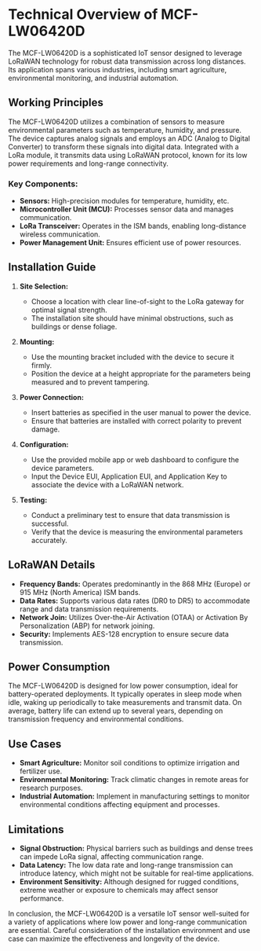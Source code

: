 # Technical Overview of MCF-LW06420D

The MCF-LW06420D is a sophisticated IoT sensor designed to leverage LoRaWAN technology for robust data transmission across long distances. Its application spans various industries, including smart agriculture, environmental monitoring, and industrial automation.

## Working Principles

The MCF-LW06420D utilizes a combination of sensors to measure environmental parameters such as temperature, humidity, and pressure. The device captures analog signals and employs an ADC (Analog to Digital Converter) to transform these signals into digital data. Integrated with a LoRa module, it transmits data using LoRaWAN protocol, known for its low power requirements and long-range connectivity.

### Key Components:
- **Sensors:** High-precision modules for temperature, humidity, etc.
- **Microcontroller Unit (MCU):** Processes sensor data and manages communication.
- **LoRa Transceiver:** Operates in the ISM bands, enabling long-distance wireless communication.
- **Power Management Unit:** Ensures efficient use of power resources.

## Installation Guide

1. **Site Selection:**
   - Choose a location with clear line-of-sight to the LoRa gateway for optimal signal strength.
   - The installation site should have minimal obstructions, such as buildings or dense foliage.

2. **Mounting:**
   - Use the mounting bracket included with the device to secure it firmly.
   - Position the device at a height appropriate for the parameters being measured and to prevent tampering.

3. **Power Connection:**
   - Insert batteries as specified in the user manual to power the device.
   - Ensure that batteries are installed with correct polarity to prevent damage.

4. **Configuration:**
   - Use the provided mobile app or web dashboard to configure the device parameters.
   - Input the Device EUI, Application EUI, and Application Key to associate the device with a LoRaWAN network.

5. **Testing:**
   - Conduct a preliminary test to ensure that data transmission is successful.
   - Verify that the device is measuring the environmental parameters accurately.

## LoRaWAN Details

- **Frequency Bands:** Operates predominantly in the 868 MHz (Europe) or 915 MHz (North America) ISM bands.
- **Data Rates:** Supports various data rates (DR0 to DR5) to accommodate range and data transmission requirements.
- **Network Join:** Utilizes Over-the-Air Activation (OTAA) or Activation By Personalization (ABP) for network joining.
- **Security:** Implements AES-128 encryption to ensure secure data transmission.

## Power Consumption

The MCF-LW06420D is designed for low power consumption, ideal for battery-operated deployments. It typically operates in sleep mode when idle, waking up periodically to take measurements and transmit data. On average, battery life can extend up to several years, depending on transmission frequency and environmental conditions.

## Use Cases

- **Smart Agriculture:** Monitor soil conditions to optimize irrigation and fertilizer use.
- **Environmental Monitoring:** Track climatic changes in remote areas for research purposes.
- **Industrial Automation:** Implement in manufacturing settings to monitor environmental conditions affecting equipment and processes.

## Limitations

- **Signal Obstruction:** Physical barriers such as buildings and dense trees can impede LoRa signal, affecting communication range.
- **Data Latency:** The low data rate and long-range transmission can introduce latency, which might not be suitable for real-time applications.
- **Environment Sensitivity:** Although designed for rugged conditions, extreme weather or exposure to chemicals may affect sensor performance.

In conclusion, the MCF-LW06420D is a versatile IoT sensor well-suited for a variety of applications where low power and long-range communication are essential. Careful consideration of the installation environment and use case can maximize the effectiveness and longevity of the device.